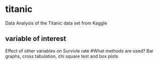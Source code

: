 # titanic
Data Analysis of the Titanic data set from Kaggle
<h2>variable of interest</h2>
Effect of other variables on Survivle rate
#What methods are used?
Bar graphs, cross tabulation, chi square test and box plots
